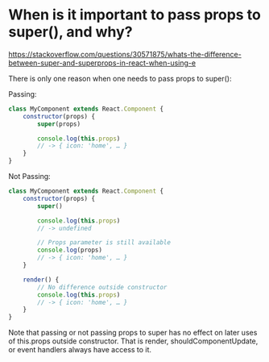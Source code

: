 # When is it important to pass props to super(), and why?


https://stackoverflow.com/questions/30571875/whats-the-difference-between-super-and-superprops-in-react-when-using-e


There is only one reason when one needs to pass props to super():

Passing:

```javascript
class MyComponent extends React.Component {    
    constructor(props) {
        super(props)

        console.log(this.props)
        // -> { icon: 'home', … }
    }
}
```

Not Passing:

```javascript
class MyComponent extends React.Component {    
    constructor(props) {
        super()

        console.log(this.props)
        // -> undefined

        // Props parameter is still available
        console.log(props)
        // -> { icon: 'home', … }
    }

    render() {
        // No difference outside constructor
        console.log(this.props)
        // -> { icon: 'home', … }
    }
}
```

Note that passing or not passing props to super has no effect on later uses of this.props outside constructor. That is render, shouldComponentUpdate, or event handlers always have access to it.


